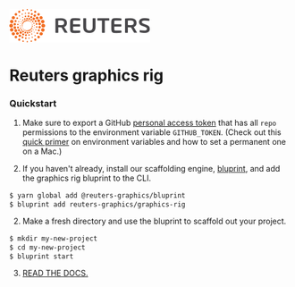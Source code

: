 ![Reuters](badge.svg)

# Reuters graphics rig

### Quickstart

1. Make sure to export a GitHub [personal access token](https://help.github.com/en/github/authenticating-to-github/creating-a-personal-access-token-for-the-command-line) that has all `repo` permissions to the environment variable `GITHUB_TOKEN`. (Check out this [quick primer](https://medium.com/@himanshuagarwal1395/setting-up-environment-variables-in-macos-sierra-f5978369b255) on environment variables and how to set a permanent one on a Mac.)

2. If you haven't already, install our scaffolding engine, [bluprint](https://github.com/reuters-graphics/bluprint), and add the graphics rig bluprint to the CLI.
  ```
  $ yarn global add @reuters-graphics/bluprint
  $ bluprint add reuters-graphics/graphics-rig
  ```

2. Make a fresh directory and use the bluprint to scaffold out your project.

  ```
  $ mkdir my-new-project
  $ cd my-new-project
  $ bluprint start
  ```

3. [READ THE DOCS.](https://reuters-graphics.github.io/style/graphics-rig/)
